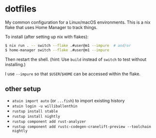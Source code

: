 dotfiles
========

My common configuration for a Linux/macOS environments.
This is a nix flake that uses Home Manager to track things.

To install (after setting up nix with flakes):

```sh
$ nix run . -- switch --flake .#user@m1 --impure  # and/or
$ home-manager switch --flake .#user@m1 --impure
```

Then restart the shell.
(hint: Use `build` instead of `switch` to test without installing.)

I use `--impure` so that `$USER`/`$HOME` can be accessed within the flake.

## other setup

  - `atuin import auto` (or `...fish`) to import existing history
  - `atuin login -u williballenthin`
  - `rustup install stable`
  - `rustup install nightly`
  - `rustup component add rust-analyzer`
  - `rustup component add rustc-codegen-cranelift-preview --toolchain nightly`

